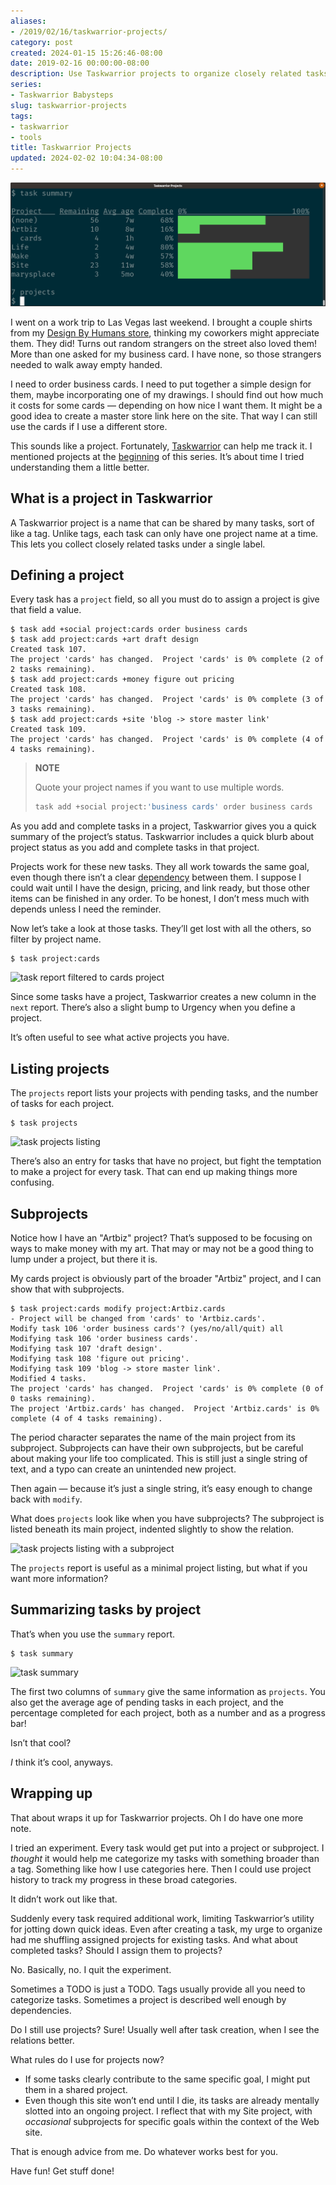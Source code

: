 ```yaml
---
aliases:
- /2019/02/16/taskwarrior-projects/
category: post
created: 2024-01-15 15:26:46-08:00
date: 2019-02-16 00:00:00-08:00
description: Use Taskwarrior projects to organize closely related tasks!
series:
- Taskwarrior Babysteps
slug: taskwarrior-projects
tags:
- taskwarrior
- tools
title: Taskwarrior Projects
updated: 2024-02-02 10:04:34-08:00
---
```


![attachments/img/2019/cover-2019-02-16.png](../../../attachments/img/2019/cover-2019-02-16.png)

I went on a work trip to Las Vegas last weekend. I brought a couple shirts from my [Design By Humans store](https://www.designbyhumans.com/shop/randomgeek/), thinking my coworkers might appreciate them. They did! Turns out random strangers on the street also loved them! More than one asked for my business card. I have none, so those strangers needed to walk away empty handed.

I need to order business cards. I need to put together a simple design for them, maybe incorporating one of my drawings. I should find out how much it costs for some cards — depending on how nice I want them. It might be a good idea to create a master store link here on the site. That way I can still use the cards if I use a different store.

This sounds like a project. Fortunately, [Taskwarrior](../../../card/Taskwarrior.md) can help me track it. I mentioned projects at the [beginning](../../2017/12/taskwarrior-babysteps.md) of this series. It’s about time I tried understanding them a little better.

## What is a project in Taskwarrior

A Taskwarrior project is a name that can be shared by many tasks, sort of like a tag. Unlike tags, each task can only have one project name at a time. This lets you collect closely related tasks under a single label.

## Defining a project

Every task has a `project` field, so all you must do to assign a project is give that field a value.

````
$ task add +social project:cards order business cards
$ task add project:cards +art draft design
Created task 107.
The project 'cards' has changed.  Project 'cards' is 0% complete (2 of 2 tasks remaining).
$ task add project:cards +money figure out pricing
Created task 108.
The project 'cards' has changed.  Project 'cards' is 0% complete (3 of 3 tasks remaining).
$ task add project:cards +site 'blog -> store master link'
Created task 109.
The project 'cards' has changed.  Project 'cards' is 0% complete (4 of 4 tasks remaining).
````

 > 
 > **NOTE**
>
 > Quote your project names if you want to use multiple words.
 > 
 > ````sh
 > task add +social project:'business cards' order business cards
 > ````

As you add and complete tasks in a project, Taskwarrior gives you a quick  summary of the project’s status. Taskwarrior includes a quick blurb about project status as you add and complete tasks in that project.

Projects work for these new tasks. They all work towards the same goal, even though there isn’t a clear [dependency](../../2018/02/setting-task-dependencies-in-taskwarrior.md) between them. I suppose I could wait until I have the design, pricing, and link ready, but those other items can be finished in any order. To be honest, I don’t mess much with depends unless I need the reminder.

Now let’s take a look at those tasks. They’ll get lost with all the others, so filter by project name.

````
$ task project:cards
````

![task report filtered to cards project](attachments/img/2019/task-project-cards.png)

Since some tasks have a project, Taskwarrior creates a new column in the `next` report. There’s also a slight bump to Urgency when you define a project.

It’s often useful to see what active projects you have.

## Listing projects

The `projects` report lists your projects with pending tasks, and the number of tasks for each project.

````
$ task projects
````

![task projects listing](attachments/img/2019/task-projects.png)

There’s also an entry for tasks that have no project, but fight the temptation to make a project for every task. That can end up making things more confusing.

## Subprojects

Notice how I have an "Artbiz" project? That’s supposed to be focusing on ways to make money with my art. That may or may not be a good thing to lump under a project, but there it is.

My cards project is obviously part of the broader "Artbiz" project, and I can show that with subprojects.

````
$ task project:cards modify project:Artbiz.cards
- Project will be changed from 'cards' to 'Artbiz.cards'.
Modify task 106 'order business cards'? (yes/no/all/quit) all
Modifying task 106 'order business cards'.
Modifying task 107 'draft design'.
Modifying task 108 'figure out pricing'.
Modifying task 109 'blog -> store master link'.
Modified 4 tasks.
The project 'cards' has changed.  Project 'cards' is 0% complete (0 of 0 tasks remaining).
The project 'Artbiz.cards' has changed.  Project 'Artbiz.cards' is 0% complete (4 of 4 tasks remaining).
````

The period character separates the name of the main project from its subproject. Subprojects can have their own subprojects, but be careful about making your life too complicated. This is still just a single string of text, and a typo can create an unintended new project.

Then again — because it’s just a single string, it’s easy enough to change back with `modify`.

What does `projects` look like when you have subprojects? The subproject is listed beneath its main project, indented slightly to show the relation.

![task projects listing with a subproject](attachments/img/2019/task-projects-with-subproject.png)

The `projects` report is useful as a minimal project listing, but what if you want more information?

## Summarizing tasks by project

That’s when you use the `summary` report.

````
$ task summary
````

![task summary](attachments/img/2019/task-summary.png)

The first two columns of `summary` give the same information as `projects`. You also get the average age of pending tasks in each project, and the percentage completed for each project, both as a number and as a progress bar!

Isn’t that cool?

*I* think it’s cool, anyways.

## Wrapping up

That about wraps it up for Taskwarrior projects. Oh I do have one more note.

I tried an experiment. Every task would get put into a project or subproject. I *thought* it would help me categorize my tasks with something broader than a tag. Something like how I use categories here. Then I could use project history to track my progress in these broad categories.

It didn’t work out like that.

Suddenly every task required additional work, limiting Taskwarrior’s utility for jotting down quick ideas. Even after creating a task, my urge to organize had me shuffling assigned projects for existing tasks. And what about completed tasks? Should I assign them to projects?

No. Basically, no. I quit the experiment.

Sometimes a TODO is just a TODO. Tags usually provide all you need to categorize tasks. Sometimes a project is described well enough by dependencies.

Do I still use projects? Sure! Usually well after task creation, when I see the relations better.

What rules do I use for projects now?

* If some tasks clearly contribute to the same specific goal, I might put them in a shared project.
* Even though this site won’t end until I die, its tasks are already mentally slotted into an ongoing project. I reflect that with my Site project, with *occasional* subprojects for specific goals within the context of the Web site.

That is enough advice from me. Do whatever works best for you.

Have fun! Get stuff done!
